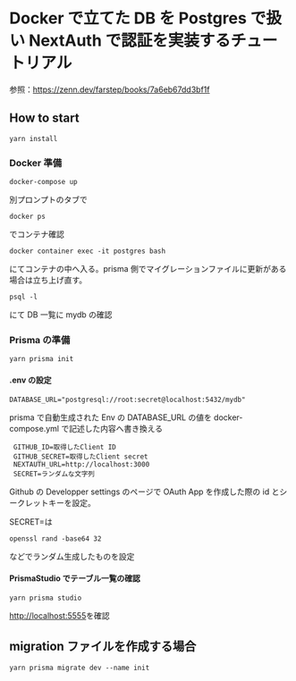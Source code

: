 # Docker で立てた DB を Postgres で扱い NextAuth で認証を実装するチュートリアル

参照：https://zenn.dev/farstep/books/7a6eb67dd3bf1f

## How to start

```
yarn install
```

### Docker 準備

```
docker-compose up
```

別プロンプトのタブで

```
docker ps
```

でコンテナ確認

```
docker container exec -it postgres bash
```

にてコンテナの中へ入る。prisma 側でマイグレーションファイルに更新がある場合は立ち上げ直す。

```
psql -l
```

にて DB 一覧に mydb の確認

### Prisma の準備

```
yarn prisma init
```

#### .env の設定

```
DATABASE_URL="postgresql://root:secret@localhost:5432/mydb"
```

prisma で自動生成された Env の DATABASE_URL の値を docker-compose.yml で記述した内容へ書き換える

```
 GITHUB_ID=取得したClient ID
 GITHUB_SECRET=取得したClient secret
 NEXTAUTH_URL=http://localhost:3000
 SECRET=ランダムな文字列
```

Github の Developper settings のページで OAuth App を作成した際の id とシークレットキーを設定。

SECRET=は

```
openssl rand -base64 32
```

などでランダム生成したものを設定

#### PrismaStudio でテーブル一覧の確認

```
yarn prisma studio
```

<http://localhost:5555>を確認

## migration ファイルを作成する場合

```
yarn prisma migrate dev --name init
```
